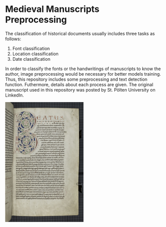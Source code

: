 # Medieval Manuscripts Preprocessing

The classification of historical documents usually includes three tasks as follows:
1) Font classification
2) Location classification
3) Date classification

In order to classify the fonts or the handwritings of manuscripts to know the author, image preprocessing would be necessary for better models training. Thus, this repository includes some preprocessing and text detection function. Futhermore, details about each process are given. The original manuscript used in this repository was posted by St. Pölten University on LinkedIn.

<img src="https://github.com/esraa-abdelmaksoud/Medieval-Manuscripts-Preprocessing/blob/main/1669902888704.jpeg" width="50%" height="50%">

